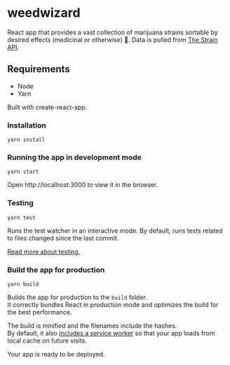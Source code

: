 # weedwizard
React app that provides a vast collection of marijuana strains sortable by desired effects (medicinal or otherwise) 🌱. Data is pulled from [The Strain API](http://strains.evanbusse.com/index.html).

## Requirements
* Node
* Yarn

Built with create-react-app.

### Installation
```
yarn install
```

### Running the app in development mode
```
yarn start
```
Open http://localhost:3000 to view it in the browser.

### Testing
```
yarn test
```
Runs the test watcher in an interactive mode. By default, runs tests related to files changed since the last commit.

[Read more about testing.](https://github.com/facebook/create-react-app/blob/master/packages/react-scripts/template/README.md#running-tests)

### Build the app for production
```
yarn build
```

Builds the app for production to the `build` folder.<br>
It correctly bundles React in production mode and optimizes the build for the best performance.

The build is minified and the filenames include the hashes.<br>
By default, it also [includes a service worker](https://github.com/facebook/create-react-app/blob/master/packages/react-scripts/template/README.md#making-a-progressive-web-app) so that your app loads from local cache on future visits.

Your app is ready to be deployed.